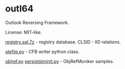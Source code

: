 # outl64
Outlook Reversing Framework.

License: MIT-like.

[registry.sql.7z](https://github.com/mypasswordisqwerty/outl64/blob/master/doc/registry.sql.7z) -
registry database. CLSID - IID relations.

[olefile.py](https://github.com/mypasswordisqwerty/outl64/blob/master/fuzzer/generators/ole/olefile.py) -
CFB writer python class.

[objref.py](https://github.com/mypasswordisqwerty/outl64/blob/master/fuzzer/generators/ole/objref.py)
[persiststminit.py](https://github.com/mypasswordisqwerty/outl64/blob/master/fuzzer/generators/ole/persiststminit.py) - 
ObjRefMoniker samples.

